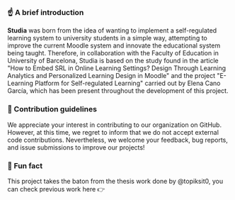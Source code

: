 ### ☝️ A brief introduction 

**Studia** was born from the idea of wanting to implement a self-regulated learning system to university
students in a simple way, attempting to improve the current Moodle system and innovate the
educational system being taught. Therefore, in collaboration with the Faculty of Education in University of Barcelona, Studia is based on the study found in the article "How
to Embed SRL in Online Learning Settings? Design Through Learning Analytics and Personalized
Learning Design in Moodle" and the project "E-Learning Platform for Self-regulated Learning"
carried out by Elena Cano García, which has been present throughout the development of this
project.

### 🌈 Contribution guidelines

We appreciate your interest in contributing to our organization on GitHub. However, at this time, we regret to inform that we do not accept external code contributions. Nevertheless, we welcome your feedback, bug reports, and issue submissions to improve our projects! 

### 🍿 Fun fact
 
This project takes the baton from the thesis work done by @topiksit0, you can check previous work here 👉


